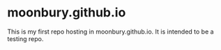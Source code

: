 moonbury.github.io
==================

This is my first repo hosting in moonbury.github.io. It is intended to be a testing repo.
